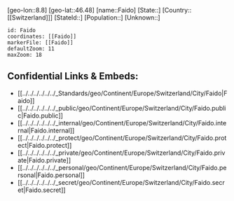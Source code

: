 ﻿---
location: [46.48,8.8]
mapzoom: [7,12] 
mapmarker: city 
type: City
tags:
- geo/City


SpocWebEntityId: 30115
isDeleted: false
confidential: public

---
[geo-lon::8.8]
[geo-lat::46.48]
[name::Faido]
[State::]
[Country::[[Switzerland]]]
[StateId::]
[Population::]
[Unknown::]


```leaflet
id: Faido
coordinates: [[Faido]]
markerFile: [[Faido]]
defaultZoom: 11 
maxZoom: 18
```


## Confidential Links & Embeds: 
- [[../../../../../../_Standards/geo/Continent/Europe/Switzerland/City/Faido|Faido]] 
- [[../../../../../../_public/geo/Continent/Europe/Switzerland/City/Faido.public|Faido.public]] 
- [[../../../../../../_internal/geo/Continent/Europe/Switzerland/City/Faido.internal|Faido.internal]] 
- [[../../../../../../_protect/geo/Continent/Europe/Switzerland/City/Faido.protect|Faido.protect]] 
- [[../../../../../../_private/geo/Continent/Europe/Switzerland/City/Faido.private|Faido.private]] 
- [[../../../../../../_personal/geo/Continent/Europe/Switzerland/City/Faido.personal|Faido.personal]] 
- [[../../../../../../_secret/geo/Continent/Europe/Switzerland/City/Faido.secret|Faido.secret]] 
